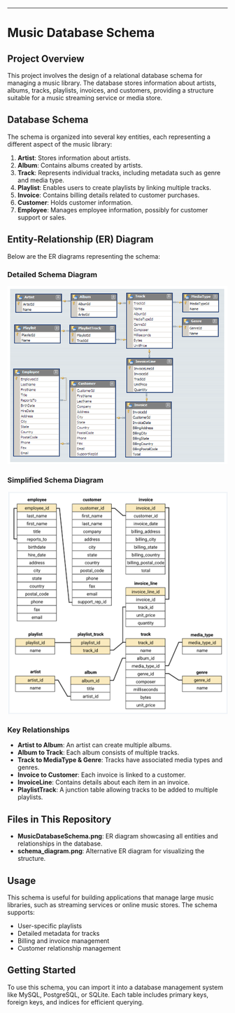 
---

# Music Database Schema

## Project Overview

This project involves the design of a relational database schema for managing a music library. The database stores information about artists, albums, tracks, playlists, invoices, and customers, providing a structure suitable for a music streaming service or media store. 

## Database Schema

The schema is organized into several key entities, each representing a different aspect of the music library:

1. **Artist**: Stores information about artists.
2. **Album**: Contains albums created by artists.
3. **Track**: Represents individual tracks, including metadata such as genre and media type.
4. **Playlist**: Enables users to create playlists by linking multiple tracks.
5. **Invoice**: Contains billing details related to customer purchases.
6. **Customer**: Holds customer information.
7. **Employee**: Manages employee information, possibly for customer support or sales.

## Entity-Relationship (ER) Diagram

Below are the ER diagrams representing the schema:

### Detailed Schema Diagram
![Music Database Schema](MusicDatabaseSchema.png)

### Simplified Schema Diagram
![Simplified Schema Diagram](schema_diagram.png)

### Key Relationships

- **Artist to Album**: An artist can create multiple albums.
- **Album to Track**: Each album consists of multiple tracks.
- **Track to MediaType & Genre**: Tracks have associated media types and genres.
- **Invoice to Customer**: Each invoice is linked to a customer.
- **InvoiceLine**: Contains details about each item in an invoice.
- **PlaylistTrack**: A junction table allowing tracks to be added to multiple playlists.

## Files in This Repository

- **MusicDatabaseSchema.png**: ER diagram showcasing all entities and relationships in the database.
- **schema_diagram.png**: Alternative ER diagram for visualizing the structure.

## Usage

This schema is useful for building applications that manage large music libraries, such as streaming services or online music stores. The schema supports:

- User-specific playlists
- Detailed metadata for tracks
- Billing and invoice management
- Customer relationship management

## Getting Started

To use this schema, you can import it into a database management system like MySQL, PostgreSQL, or SQLite. Each table includes primary keys, foreign keys, and indices for efficient querying.

